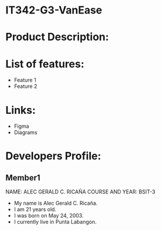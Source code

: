 # IT342-G3-VanEase

# Product Description:

# List of features:
- Feature 1
- Feature 2

# Links:
- Figma
- Diagrams

# Developers Profile:

## Member1
NAME: ALEC GERALD C. RICAÑA
COURSE AND YEAR: BSIT-3

- My name is Alec Gerald C. Ricaña. 
- I am 21 years old. 
- I was born on May 24, 2003. 
- I currently live in Punta Labangon. 





